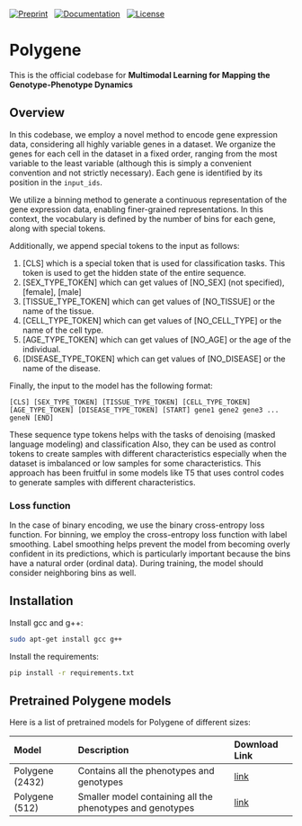 [![Preprint](https://img.shields.io/badge/preprint-available-brightgreen)](https://www.biorxiv.org/content/10.1101/2023.04.30.538439) &nbsp;
[![Documentation](https://img.shields.io/badge/docs-available-brightgreen)](https://scgpt.readthedocs.io/en/latest/) &nbsp;
[![License](https://img.shields.io/badge/license-MIT-blue)](https://github.com/username/repo/blob/main/LICENSE)

[//]: # ([![DOI]&#40;https://zenodo.org/badge/DOI/10.5281/zenodo.5560007.svg&#41;]&#40;&#41;)
# Polygene
This is the official codebase for **Multimodal Learning for Mapping the Genotype-Phenotype Dynamics**


## Overview
In this codebase, we employ a novel method to encode gene expression data, 
considering all highly variable genes in a dataset. We organize the genes for 
each cell in the dataset in a fixed order, ranging from the most variable to the 
least variable (although this is simply a convenient convention and not strictly necessary).
Each gene is identified by its position in the `input_ids`.

We utilize a binning method to generate a continuous representation of the gene 
expression data, enabling finer-grained representations. In this context, the vocabulary
is defined by the number of bins for each gene, along with special tokens.

Additionally, we append special tokens to the input as follows:

1. [CLS] which is a special token that is used for classification tasks. This token is used to get the hidden state of the entire sequence.
2. [SEX_TYPE_TOKEN] which can get values of [NO_SEX] (not specified), [female], [male]
3. [TISSUE_TYPE_TOKEN] which can get values of [NO_TISSUE] or the name of the tissue.
4. [CELL_TYPE_TOKEN] which can get values of [NO_CELL_TYPE] or the name of the cell type.
5. [AGE_TYPE_TOKEN] which can get values of [NO_AGE] or the age of the individual.
6. [DISEASE_TYPE_TOKEN] which can get values of [NO_DISEASE] or the name of the disease.

Finally, the input to the model has the following format:

```
[CLS] [SEX_TYPE_TOKEN] [TISSUE_TYPE_TOKEN] [CELL_TYPE_TOKEN] [AGE_TYPE_TOKEN] [DISEASE_TYPE_TOKEN] [START] gene1 gene2 gene3 ... geneN [END]
```

These sequence type tokens helps with the tasks of denoising (masked language modeling) and classification
Also, they can be used as control tokens to create samples with different characteristics especially when
the dataset is imbalanced or low samples for some characteristics.
This approach has been fruitful in some models like T5 that uses control codes to generate samples with different characteristics.

### Loss function
In the case of binary encoding, we use the binary cross-entropy loss function. 
For binning, we employ the cross-entropy loss function with label smoothing. 
Label smoothing helps prevent the model from becoming overly confident in its predictions, which is particularly
important because the bins have a natural order (ordinal data). During training, the model should consider neighboring bins as well.




## Installation
Install gcc and g++:

```bash
sudo apt-get install gcc g++
```

Install the requirements:
```bash
pip install -r requirements.txt
```


## Pretrained Polygene models
Here is a list of pretrained models for Polygene of different sizes:

| Model           | Description                                               | Download Link                                                                                |
|:----------------|:----------------------------------------------------------|:---------------------------------------------------------------------------------------------|
| Polygene (2432) | Contains all the phenotypes and genotypes                 | [link](https://drive.google.com/file/d/1jmtOS3QfOpiGPE2OSsa_fQoiJfRntUcu/view?usp=drive_link) |
| Polygene (512)  | Smaller model containing all the phenotypes and genotypes | [link](https://drive.google.com/file/d/1Zj1OilSb4Dzoitx-Ycl7lrUgIo2VLbA0/view?usp=sharing) |
